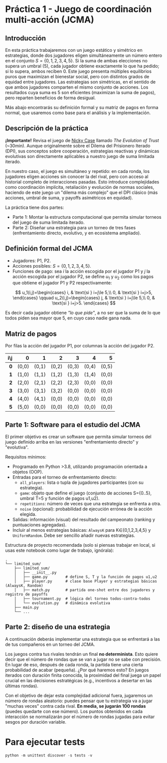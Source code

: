 # Práctica 1 - Juego de coordinación multi-acción (JCMA)

## Introducción

En esta práctica trabajaremos con un juego estático y simétrico en estrategias, donde dos jugadores eligen simultáneamente un número entero en el conjunto $S = \{0,1,2,3,4,5\}$. Si la suma de ambas elecciones no supera un umbral (5), cada jugador obtiene exactamente lo que ha pedido; si lo supera, ambos reciben 0. Este juego presenta múltiples equilibrios puros que maximizan el bienestar social, pero con distintos grados de equidad entre jugadores. Las estrategias son simétricas, en el sentido de que ambos jugadores comparten el mismo conjunto de acciones. Los resultados cuya suma es 5 son eficientes (maximizan la suma de pagos), pero reparten beneficios de forma desigual.

Más abajo encontrarás su definición formal y su matriz de pagos en forma normal, que usaremos como base para el análisis y la implementación.

## Descripción de la práctica

**¡Importante!** Revisa el juego de [Nicky Case](https://ncase.me/trust/) llamado *The Evolution of Trust* (~30min). Aunque originalmente sobre el Dilema del Prisionero Iterado (DPI), sus conceptos sobre cooperación, estrategias reactivas y dinámicas evolutivas son directamente aplicables a nuestro juego de suma limitada iterado. 

En nuestro caso, el juego es simultáneo y repetido: en cada ronda, los jugadores eligen acciones sin conocer la del rival, pero con acceso al historial completo de interacciones pasadas. Esto introduce complejidades como coordinación implícita, retaliación y evolución de normas sociales, haciendo de este juego un "dilema más complejo" que el DPI clásico (más acciones, umbral de suma, y payoffs asimétricos en equidad).

La práctica tiene dos partes:
 - Parte 1: Montar la estructura computacional que permita simular torneos del juego de suma limitada iterado.
 - Parte 2: Diseñar una estrategia para un torneo de tres fases (enfrentamiento directo, evolutivo, y en ecosistema ampliado).

 ## Definición formal del JCMA

- Jugadores: P1, P2.
- Acciones posibles: $S = \{0,1,2,3,4,5\}$.
- Funciones de pago: sea $i$ la acción escogida por el jugador P1 y $j$ la acción escogida por el jugador P2, se define $u_1$ y $u_2$ como los pagos que obtiene el jugador P1 y P2 respectivamente:

$$
 u_1(i,j)=\begin{cases}
 i, & \text{si } i+j\le 5,\\
 0, & \text{si } i+j>5,
 \end{cases}
 \qquad
 u_2(i,j)=\begin{cases}
 j, & \text{si } i+j\le 5,\\
 0, & \text{si } i+j>5.
 \end{cases}
$$

Es decir cada jugador obtiene *"lo que pide"*, a no ser que la suma de lo que todos piden sea mayor que 5, en cuyo caso nadie gana nada.

## Matriz de pagos

Por filas la acción del jugador P1, por columnas la acción del jugador P2.

<center>

|   i\j |     0 |     1 |     2 |     3 |         4 |         5 |
| ----: | ----: | ----: | ----: | ----: | --------: | --------: |
| **0** | (0,0) | (0,1) | (0,2) | (0,3) |   (0,4)   |   (0,5)   |
| **1** | (1,0) | (1,1) | (1,2) | (1,3) |   (1,4)   |   (0,0)   |
| **2** | (2,0) | (2,1) | (2,2) | (2,3) |   (0,0)   |   (0,0)   |
| **3** | (3,0) | (3,1) | (3,2) | (0,0) |   (0,0)   |   (0,0)   |
| **4** | (4,0) | (4,1) | (0,0) | (0,0) |   (0,0)   |   (0,0)   |
| **5** | (5,0) | (0,0) | (0,0) | (0,0) |   (0,0)   |   (0,0)   |


</center>

## Parte 1: Software para el estudio del JCMA

El primer objetivo es crear un software que permita simular torneos del juego definido arriba en las versiones "enfrentamiento directo" y  "evolutiva".

Requisitos mínimos:

- Programado en Python >3.8, utilizando programación orientada a objetos (OOP).
- Entradas para el torneo de enfrentamiento directo:
  - `all_players`: lista o tupla de jugadores participantes (con su estrategia).
  - `game`: objeto que define el juego (conjunto de acciones S={0..5}, umbral T=5 y función de pagos u1,u2).
  - `repetitions`: número de veces que una estrategia se enfrenta a otra.
  - `noise` (opcional): probabilidad de ejecución errónea de la acción elegida.
- Salidas: información (visual) del resultado del campeonato (ranking y puntuaciones agregadas).
- Incluir al menos estrategias básicas: `AlwaysK` para K∈{0,1,2,3,4,5} y `UniformRandom`. Debe ser sencillo añadir nuevas estrategias.

Estructura de proyecto recomendada (solo si piensas trabajar en local, si usas este notebook como lugar de trabajo, ignórala):

```
.
└── limited_sum/
    ├── limited_sum/
    │   ├── __init__.py
    │   ├── game.py        # define S, T y la función de pagos u1,u2
    │   ├── player.py      # clase base Player y estrategias básicas (AlwaysK, Random)
    │   ├── match.py       # partida one-shot entre dos jugadores y registro de payoffs
    │   ├── tournament.py  # lógica del torneo todos-contra-todos
    │   └── evolution.py   # dinámica evolutiva
    ├── main.py
    └── ...
```

## Parte 2: diseño de una estrategia

A continuación deberás implementar una estrategia que se enfrentará a las de tus compañeros en un torneo del JCMA.

Los juegos contra tus rivales tendrán un final **no determinista**. Esto quiere decir que el número de rondas que se van a jugar no se sabe con precisión. En lugar de eso, después de cada ronda, la partida tiene una cierta probabilidad de acabar (pequeña). ¿Por qué haremos esto? En juegos iterados con duración finita conocida, la proximidad del final juega un papel crucial en las decisiones estratégicas (e.g., incentivos a desertar en las últimas rondas).

Con el objetivo de dejar esta complejidad adicional fuera, jugaremos un número de rondas aleatorio: puedes pensar que tu estrategia va a jugar "muchas veces" contra cada rival. **En media, se jugarán 100 rondas** (puedes quedarte con ese número). Los puntos obtenidos en cada interacción se normalizarán por el número de rondas jugadas para evitar sesgos por duración variable.

# Para ejecutar tests
```python
python -m unittest discover -s tests -v
```